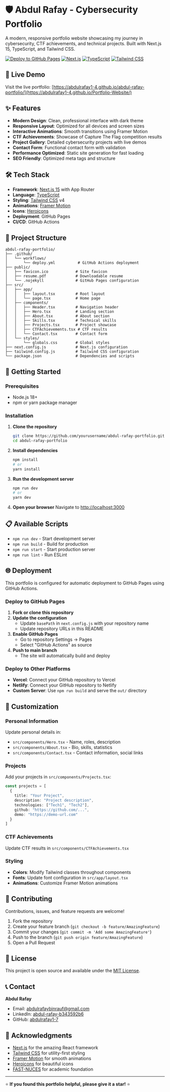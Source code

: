 # 🛡️ Abdul Rafay - Cybersecurity Portfolio

A modern, responsive portfolio website showcasing my journey in cybersecurity, CTF achievements, and technical projects. Built with Next.js 15, TypeScript, and Tailwind CSS.

[![Deploy to GitHub Pages](https://github.com/yourusername/abdul-rafay-portfolio/actions/workflows/deploy.yml/badge.svg)](https://github.com/abdulrafay1-4/abdul-rafay-portfolio/actions/workflows/deploy.yml)
[![Next.js](https://img.shields.io/badge/Next.js-15.4.4-black)](https://nextjs.org/)
[![TypeScript](https://img.shields.io/badge/TypeScript-5.0-blue)](https://www.typescriptlang.org/)
[![Tailwind CSS](https://img.shields.io/badge/Tailwind_CSS-4.1.11-38B2AC)](https://tailwindcss.com/)

## 🚀 Live Demo

Visit the live portfolio: [https://abdulrafay1-4.github.io/abdul-rafay-portfolio/](https://abdulrafay1-4.github.io/Portfolio-Website/)

## ✨ Features

- **Modern Design**: Clean, professional interface with dark theme
- **Responsive Layout**: Optimized for all devices and screen sizes
- **Interactive Animations**: Smooth transitions using Framer Motion
- **CTF Achievements**: Showcase of Capture The Flag competition results
- **Project Gallery**: Detailed cybersecurity projects with live demos
- **Contact Form**: Functional contact form with validation
- **Performance Optimized**: Static site generation for fast loading
- **SEO Friendly**: Optimized meta tags and structure

## 🛠️ Tech Stack

- **Framework**: [Next.js 15](https://nextjs.org/) with App Router
- **Language**: [TypeScript](https://www.typescriptlang.org/)
- **Styling**: [Tailwind CSS](https://tailwindcss.com/) v4
- **Animations**: [Framer Motion](https://www.framer.com/motion/)
- **Icons**: [Heroicons](https://heroicons.com/)
- **Deployment**: GitHub Pages
- **CI/CD**: GitHub Actions

## 📁 Project Structure

```
abdul-rafay-portfolio/
├── .github/
│   └── workflows/
│       └── deploy.yml          # GitHub Actions deployment
├── public/
│   ├── favicon.ico            # Site favicon
│   ├── resume.pdf             # Downloadable resume
│   └── .nojekyll              # GitHub Pages configuration
├── src/
│   ├── app/
│   │   ├── layout.tsx         # Root layout
│   │   └── page.tsx           # Home page
│   ├── components/
│   │   ├── Header.tsx         # Navigation header
│   │   ├── Hero.tsx           # Landing section
│   │   ├── About.tsx          # About section
│   │   ├── Skills.tsx         # Technical skills
│   │   ├── Projects.tsx       # Project showcase
│   │   ├── CTFAchievements.tsx # CTF results
│   │   └── Contact.tsx        # Contact form
│   └── styles/
│       └── globals.css        # Global styles
├── next.config.js             # Next.js configuration
├── tailwind.config.js         # Tailwind CSS configuration
└── package.json               # Dependencies and scripts
```

## 🚀 Getting Started

### Prerequisites

- Node.js 18+ 
- npm or yarn package manager

### Installation

1. **Clone the repository**
   ```bash
   git clone https://github.com/yourusername/abdul-rafay-portfolio.git
   cd abdul-rafay-portfolio
   ```

2. **Install dependencies**
   ```bash
   npm install
   # or
   yarn install
   ```

3. **Run the development server**
   ```bash
   npm run dev
   # or
   yarn dev
   ```

4. **Open your browser**
   Navigate to [http://localhost:3000](http://localhost:3000)

## 📋 Available Scripts

- `npm run dev` - Start development server
- `npm run build` - Build for production
- `npm run start` - Start production server
- `npm run lint` - Run ESLint

## 🌐 Deployment

This portfolio is configured for automatic deployment to GitHub Pages using GitHub Actions.

### Deploy to GitHub Pages

1. **Fork or clone this repository**
2. **Update the configuration**
   - Update `basePath` in `next.config.js` with your repository name
   - Update repository URLs in this README
3. **Enable GitHub Pages**
   - Go to repository Settings → Pages
   - Select "GitHub Actions" as source
4. **Push to main branch**
   - The site will automatically build and deploy

### Deploy to Other Platforms

- **Vercel**: Connect your GitHub repository to Vercel
- **Netlify**: Connect your GitHub repository to Netlify
- **Custom Server**: Use `npm run build` and serve the `out/` directory

## 🎨 Customization

### Personal Information
Update personal details in:
- `src/components/Hero.tsx` - Name, roles, description
- `src/components/About.tsx` - Bio, skills, statistics
- `src/components/Contact.tsx` - Contact information, social links

### Projects
Add your projects in `src/components/Projects.tsx`:
```typescript
const projects = [
  {
    title: "Your Project",
    description: "Project description",
    technologies: ["Tech1", "Tech2"],
    github: "https://github.com/...",
    demo: "https://demo-url.com"
  }
]
```

### CTF Achievements
Update CTF results in `src/components/CTFAchievements.tsx`

### Styling
- **Colors**: Modify Tailwind classes throughout components
- **Fonts**: Update font configuration in `src/app/layout.tsx`
- **Animations**: Customize Framer Motion animations

## 🤝 Contributing

Contributions, issues, and feature requests are welcome!

1. Fork the repository
2. Create your feature branch (`git checkout -b feature/AmazingFeature`)
3. Commit your changes (`git commit -m 'Add some AmazingFeature'`)
4. Push to the branch (`git push origin feature/AmazingFeature`)
5. Open a Pull Request

## 📄 License

This project is open source and available under the [MIT License](LICENSE).

## 📞 Contact

**Abdul Rafay**
- Email: [abdulrafaybinrauf@gmail.com](mailto:abdulrafaybinrauf@gmail.com)
- LinkedIn: [abdul-rafay-b343592b6](https://www.linkedin.com/in/abdul-rafay-b343592b6/)
- GitHub: [abdulrafay1-7](https://github.com/abdulrafay1-4)

## 🙏 Acknowledgments

- [Next.js](https://nextjs.org/) for the amazing React framework
- [Tailwind CSS](https://tailwindcss.com/) for utility-first styling
- [Framer Motion](https://www.framer.com/motion/) for smooth animations
- [Heroicons](https://heroicons.com/) for beautiful icons
- [FAST-NUCES](https://www.nu.edu.pk/) for academic foundation

---

⭐ **If you found this portfolio helpful, please give it a star!** ⭐
